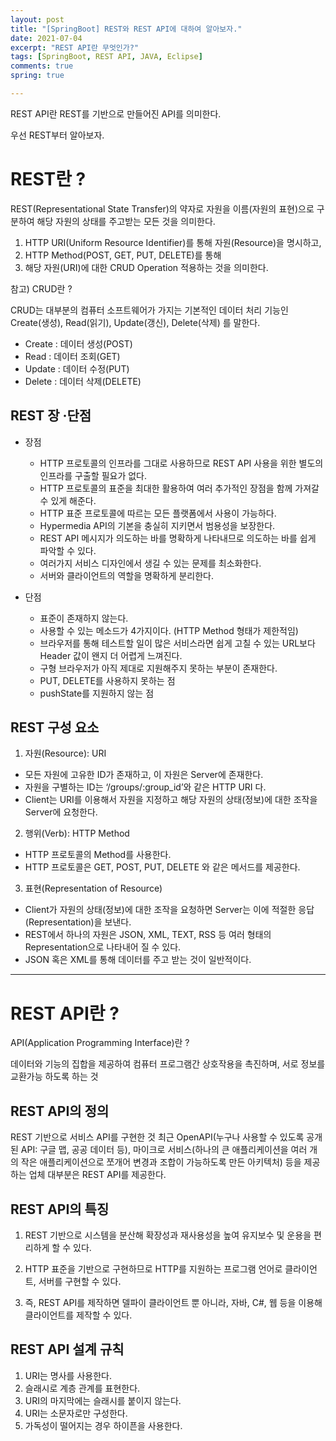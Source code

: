 ```yaml
---
layout: post
title: "[SpringBoot] REST와 REST API에 대하여 알아보자."
date: 2021-07-04
excerpt: "REST API란 무엇인가?"
tags: [SpringBoot, REST API, JAVA, Eclipse]
comments: true
spring: true

---
```


REST API란 REST를 기반으로 만들어진 API를 의미한다. 

우선 REST부터 알아보자. 



# REST란 ? #

REST(Representational State Transfer)의 약자로 자원을 이름(자원의 표현)으로 구분하여 
해당 자원의 상태를 주고받는 모든 것을 의미한다.

1. HTTP URI(Uniform Resource Identifier)를 통해 자원(Resource)을 명시하고,
2. HTTP Method(POST, GET, PUT, DELETE)를 통해
3. 해당 자원(URI)에 대한 CRUD  Operation 적용하는 것을 의미한다.

 참고) CRUD란 ?

 CRUD는 대부분의 컴퓨터 소프트웨어가 가지는 기본적인 데이터 처리 기능인 Create(생성), Read(읽기), Update(갱신), Delete(삭제) 를 말한다.

* Create : 데이터 생성(POST)
* Read : 데이터 조회(GET)
* Update : 데이터 수정(PUT)
* Delete : 데이터 삭제(DELETE)

## REST 장 ·단점 ##

* 장점
  * HTTP 프로토콜의 인프라를 그대로 사용하므로 REST API 사용을 위한 별도의 인프라를 구출할 필요가 없다.
  * HTTP 프로토콜의 표준을 최대한 활용하여 여러 추가적인 장점을 함께 가져갈 수 있게 해준다.
  * HTTP 표준 프로토콜에 따르는 모든 플랫폼에서 사용이 가능하다.
  * Hypermedia API의 기본을 충실히 지키면서 범용성을 보장한다.
  * REST API 메시지가 의도하는 바를 명확하게 나타내므로 의도하는 바를 쉽게 파악할 수 있다.
  * 여러가지 서비스 디자인에서 생길 수 있는 문제를 최소화한다.
  * 서버와 클라이언트의 역할을 명확하게 분리한다.

* 단점
  * 표준이 존재하지 않는다.
  * 사용할 수 있는 메소드가 4가지이다. (HTTP Method 형태가 제한적임)
  * 브라우저를 통해 테스트할 일이 많은 서비스라면 쉽게 고칠 수 있는 URL보다 Header 값이 왠지 더 어렵게 느껴진다.
  * 구형 브라우저가 아직 제대로 지원해주지 못하는 부분이 존재한다.
  * PUT, DELETE를 사용하지 못하는 점
  * pushState를 지원하지 않는 점 

## REST 구성 요소 ##

1. 자원(Resource): URI
  * 모든 자원에 고유한 ID가 존재하고, 이 자원은 Server에 존재한다.
  * 자원을 구별하는 ID는 ‘/groups/:group_id’와 같은 HTTP URI 다.
  * Client는 URI를 이용해서 자원을 지정하고 해당 자원의 상태(정보)에 대한 조작을 Server에 요청한다.

2. 행위(Verb): HTTP Method
  * HTTP 프로토콜의 Method를 사용한다.
  * HTTP 프로토콜은 GET, POST, PUT, DELETE 와 같은 메서드를 제공한다.

3. 표현(Representation of Resource)
  * Client가 자원의 상태(정보)에 대한 조작을 요청하면 Server는 이에 적절한 응답(Representation)을 보낸다.
  * REST에서 하나의 자원은 JSON, XML, TEXT, RSS 등 여러 형태의 Representation으로 나타내어 질 수 있다.
  * JSON 혹은 XML를 통해 데이터를 주고 받는 것이 일반적이다.

  
  

------



# REST API란 ? #

API(Application Programming Interface)란 ?

데이터와 기능의 집합을 제공하여 컴퓨터 프로그램간 상호작용을 촉진하며, 서로 정보를 교환가능 하도록 하는 것

## REST API의 정의 ##

REST 기반으로 서비스 API를 구현한 것
최근 OpenAPI(누구나 사용할 수 있도록 공개된 API: 구글 맵, 공공 데이터 등), 마이크로 서비스(하나의 큰 애플리케이션을 여러 개의 작은 애플리케이션으로 쪼개어 변경과 조합이 가능하도록 만든 아키텍처) 등을 제공하는 업체 대부분은 REST API를 제공한다. 

## REST API의 특징 ##

1. REST 기반으로 시스템을 분산해 확장성과 재사용성을 높여 유지보수 및 운용을 편리하게 할 수 있다.

2. HTTP 표준을 기반으로 구현하므로 HTTP를 지원하는 프로그램 언어로 클라이언트, 서버를 구현할 수 있다.
 
3. 즉, REST API를 제작하면 델파이 클라이언트 뿐 아니라, 자바, C#, 웹 등을 이용해 클라이언트를 제작할 수 있다. 


## REST API 설계 규칙 ##

1. URI는 명사를 사용한다.
2. 슬래시로 계층 관계를 표현한다.
3. URI의 마지막에는 슬래시를 붙이지 않는다.
4. URI는 소문자로만 구성한다.
5. 가독성이 떨어지는 경우 하이픈을 사용한다.
 

 
